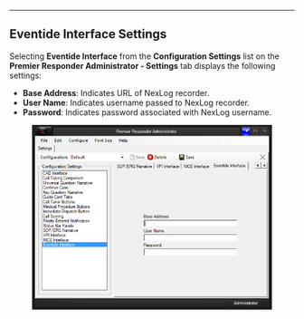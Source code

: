   ---------------------------------
  **Eventide Interface Settings**
  ---------------------------------

Selecting **Eventide Interface** from the **Configuration Settings**
list on the **Premier Responder Administrator - Settings** tab displays
the following settings:

-   **Base Address**: Indicates URL of NexLog recorder.
-   **User Name**: Indicates username passed to NexLog recorder.
-   **Password**: Indicates password associated with NexLog username.

<figure><img src=".gitbook/assets/Eventide Interface Settings_files/Image001.png" alt=""><figcaption></figcaption></figure> 

